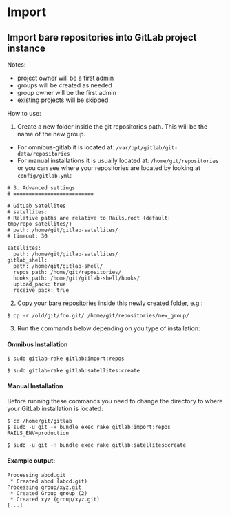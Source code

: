 # Import

## Import bare repositories into GitLab project instance

Notes:

- project owner will be a first admin
- groups will be created as needed
- group owner will be the first admin
- existing projects will be skipped

How to use:

1. Create a new folder inside the git repositories path. This will be the name of the new group.

- For omnibus-gitlab it is located at: `/var/opt/gitlab/git-data/repositories`
- For manual installations it is usually located at: `/home/git/repositories` or you can see where
your repositories are located by looking at `config/gitlab.yml`:

```
# 3. Advanced settings
# ==========================

# GitLab Satellites
# satellites:
# Relative paths are relative to Rails.root (default: tmp/repo_satellites/)
# path: /home/git/gitlab-satellites/
# timeout: 30

satellites:
  path: /home/git/gitlab-satellites/
gitlab_shell:
  path: /home/git/gitlab-shell/
  repos_path: /home/git/repositories/
  hooks_path: /home/git/gitlab-shell/hooks/
  upload_pack: true
  receive_pack: true

```

2. Copy your bare repositories inside this newly created folder, e.g.:

```
$ cp -r /old/git/foo.git/ /home/git/repositories/new_group/
```

3. Run the commands below depending on you type of installation:

#### Omnibus Installation

```
$ sudo gitlab-rake gitlab:import:repos
```
```
$ sudo gitlab-rake gitlab:satellites:create
```

#### Manual Installation

Before running these commands you need to change the directory to where your GitLab installation is located:

```
$ cd /home/git/gitlab
$ sudo -u git -H bundle exec rake gitlab:import:repos RAILS_ENV=production
```
```
$ sudo -u git -H bundle exec rake gitlab:satellites:create
```

#### Example output:

```
Processing abcd.git
 * Created abcd (abcd.git)
Processing group/xyz.git
 * Created Group group (2)
 * Created xyz (group/xyz.git)
[...]
```
